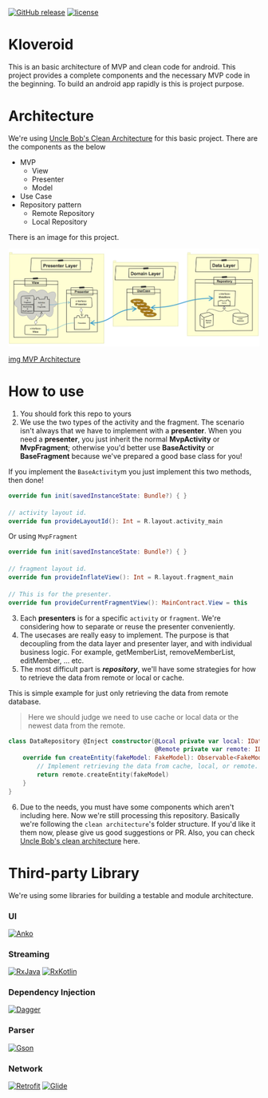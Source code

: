 [![GitHub release](https://img.shields.io/github/release/dev-cloverlab/Kloveroid.svg?style=flat-square)](https://github.com/dev-cloverlab/Kloveroid)
[![license](https://img.shields.io/github/license/dev-cloverlab/Kloveroid.svg?style=flat-square)](https://github.com/dev-cloverlab/Kloveroid)

# Kloveroid

This is an basic architecture of MVP and clean code for android. This project provides a complete
components and the necessary MVP code in the beginning. To build an android app rapidly is this is
project purpose.

# Architecture

We're using [Uncle Bob's Clean Architecture](https://8thlight.com/blog/uncle-bob/2012/08/13/the-clean-architecture.html) for this basic project. There are the components as the below

- MVP
  - View
  - Presenter
  - Model
- Use Case
- Repository pattern
  - Remote Repository
  - Local Repository

There is an image for this project.

![Architecture](https://github.com/dev-cloverlab/Kloveroid/blob/master/img/architecture.png)

[img MVP Architecture](https://sketchboard.me/JAGLNMNjXMMP)

# How to use

1. You should fork this repo to yours
2. We use the two types of the activity and the fragment. The scenario isn't always that we have
to implement with a **presenter**. When you need a **presenter**, you just inherit the normal
**MvpActivity** or **MvpFragment**; otherwise you'd better use **BaseActivity** or **BaseFragment**
because we've prepared a good base class for you!

If you implement the `BaseActivity`m you just implement this two methods, then done!
```kotlin
override fun init(savedInstanceState: Bundle?) { }

// activity layout id.
override fun provideLayoutId(): Int = R.layout.activity_main
```

Or using `MvpFragment`
```kotlin
override fun init(savedInstanceState: Bundle?) { }

// fragment layout id.
override fun provideInflateView(): Int = R.layout.fragment_main

// This is for the presenter.
override fun provideCurrentFragmentView(): MainContract.View = this
```

3. Each **presenters** is for a specific `activity` or `fragment`. We're considering how to separate
or reuse the presenter conveniently.
4. The usecases are really easy to implement. The purpose is that decoupling from the data layer and
presenter layer, and with individual business logic. For example, getMemberList, removeMemberList,
editMember, ... etc.
5. The most difficult part is **_repository_**, we'll have some strategies for how to retrieve the data
from remote or local or cache.

This is simple example for just only retrieving the data from remote database.

> Here we should judge we need to use cache or local data or the newest data from the remote.

```kotlin
class DataRepository @Inject constructor(@Local private var local: IDataStore,
                                         @Remote private var remote: IDataStore): IDataStore {
    override fun createEntity(fakeModel: FakeModel): Observable<FakeModel> {
        // Implement retrieving the data from cache, local, or remote.
        return remote.createEntity(fakeModel)
    }
}
```

6. Due to the needs, you must have some components which aren't including here. Now we're still
processing this repository. Basically we're following the `clean architecture`'s folder structure.
If you'd like it them now, please give us good suggestions or PR. Also, you can check [Uncle Bob's clean architecture](https://8thlight.com/blog/uncle-bob/2012/08/13/the-clean-architecture.html) here.

# Third-party Library

We're using some libraries for building a testable and module architecture.

### UI

[![Anko](https://img.shields.io/badge/Anko-0.10.2-green.svg?style=flat-square)](https://github.com/Kotlin/anko)

### Streaming

[![RxJava](https://img.shields.io/badge/RxJava-2.1.6-green.svg?style=flat-square)](https://github.com/ReactiveX/RxJava)
[![RxKotlin](https://img.shields.io/badge/RxKotlin-2.1.0-green.svg?style=flat-square)](https://github.com/ReactiveX/RxKotlin)

### Dependency Injection

[![Dagger](https://img.shields.io/badge/Dagger-2.13-green.svg?style=flat-square)](https://github.com/google/dagger)

### Parser

[![Gson](https://img.shields.io/badge/Gson-2.8.2-green.svg?style=flat-square)](https://github.com/google/gson)

### Network

[![Retrofit](https://img.shields.io/badge/Retrofit-2.3.0-green.svg?style=flat-square)](https://github.com/square/retrofit)
[![Glide](https://img.shields.io/badge/Glide-4.3.1-green.svg?style=flat-square)](https://github.com/bumptech/glide)
